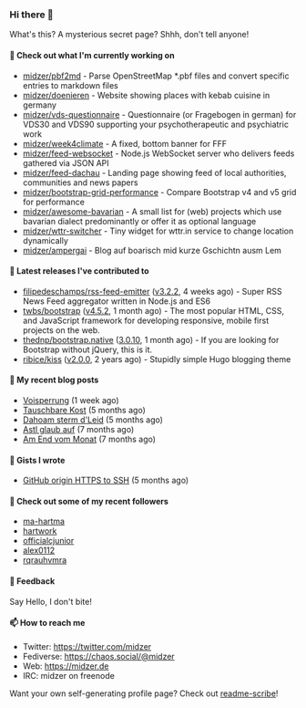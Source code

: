 ### Hi there 👋

What's this? A mysterious secret page? Shhh, don't tell anyone!

#### 🌱 Check out what I'm currently working on

- [midzer/pbf2md](https://github.com/midzer/pbf2md) - Parse OpenStreetMap *.pbf files and convert specific entries to markdown files
- [midzer/doenieren](https://github.com/midzer/doenieren) - Website showing places with kebab cuisine in germany
- [midzer/vds-questionnaire](https://github.com/midzer/vds-questionnaire) - Questionnaire (or Fragebogen in german) for VDS30 and VDS90 supporting your psychotherapeutic and psychiatric work
- [midzer/week4climate](https://github.com/midzer/week4climate) - A fixed, bottom banner for FFF
- [midzer/feed-websocket](https://github.com/midzer/feed-websocket) - Node.js WebSocket server who delivers feeds gathered via JSON API
- [midzer/feed-dachau](https://github.com/midzer/feed-dachau) - Landing page showing feed of local authorities, communities and news papers
- [midzer/bootstrap-grid-performance](https://github.com/midzer/bootstrap-grid-performance) - Compare Bootstrap v4 and v5 grid for performance
- [midzer/awesome-bavarian](https://github.com/midzer/awesome-bavarian) - A small list for (web) projects which use bavarian dialect predominantly or offer it as optional language
- [midzer/wttr-switcher](https://github.com/midzer/wttr-switcher) - Tiny widget for wttr.in service to change location dynamically
- [midzer/ampergai](https://github.com/midzer/ampergai) - Blog auf boarisch mid kurze Gschichtn ausm Lem

#### 🔭 Latest releases I've contributed to

- [filipedeschamps/rss-feed-emitter](https://github.com/filipedeschamps/rss-feed-emitter) ([v3.2.2](https://github.com/filipedeschamps/rss-feed-emitter/releases/tag/v3.2.2), 4 weeks ago) - Super RSS News Feed aggregator written in Node.js and ES6
- [twbs/bootstrap](https://github.com/twbs/bootstrap) ([v4.5.2](https://github.com/twbs/bootstrap/releases/tag/v4.5.2), 1 month ago) - The most popular HTML, CSS, and JavaScript framework for developing responsive, mobile first projects on the web.
- [thednp/bootstrap.native](https://github.com/thednp/bootstrap.native) ([3.0.10](https://github.com/thednp/bootstrap.native/releases/tag/3.0.10), 1 month ago) - If you are looking for Bootstrap without jQuery, this is it.
- [ribice/kiss](https://github.com/ribice/kiss) ([v2.0.0](https://github.com/ribice/kiss/releases/tag/v2.0.0), 2 years ago) - Stupidly simple Hugo blogging theme

#### 📜 My recent blog posts

- [Voisperrung](https://ampergai.de/2020/08/001/) (1 week ago)
- [Tauschbare Kost](https://ampergai.de/2020/04/001/) (5 months ago)
- [Dahoam sterm d&#39;Leid](https://ampergai.de/2020/03/001/) (5 months ago)
- [Astl glaub auf](https://ampergai.de/2020/02/001/) (7 months ago)
- [Am End vom Monat](https://ampergai.de/2020/01/002/) (7 months ago)

#### 📓 Gists I wrote

- [GitHub origin HTTPS to SSH](https://gist.github.com/3ceba8ad7d956e02d9e920b121d8d059) (5 months ago)

#### 👯 Check out some of my recent followers

- [ma-hartma](https://github.com/ma-hartma)
- [hartwork](https://github.com/hartwork)
- [officialcjunior](https://github.com/officialcjunior)
- [alex0112](https://github.com/alex0112)
- [rqrauhvmra](https://github.com/rqrauhvmra)

#### 💬 Feedback

Say Hello, I don't bite!

#### 📫 How to reach me

- Twitter: https://twitter.com/midzer
- Fediverse: https://chaos.social/@midzer
- Web: https://midzer.de
- IRC: midzer on freenode

Want your own self-generating profile page? Check out [readme-scribe](https://github.com/muesli/readme-scribe)!

